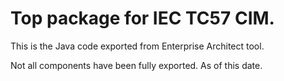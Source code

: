 
# Top package for IEC TC57 CIM.

This is the Java code exported from Enterprise Architect tool.

Not all components have been fully exported.  As of this date.


